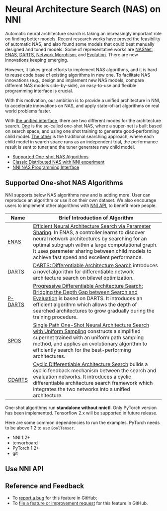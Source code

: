 # Neural Architecture Search (NAS) on NNI

Automatic neural architecture search is taking an increasingly important role on finding better models. Recent research works have proved the feasibility of automatic NAS, and also found some models that could beat manually designed and tuned models. Some of representative works are [NASNet][2], [ENAS][1], [DARTS][3], [Network Morphism][4], and [Evolution][5]. There are new innovations keeping emerging.

However, it takes great efforts to implement NAS algorithms, and it is hard to reuse code base of existing algorithms in new one. To facilitate NAS innovations (e.g., design and implement new NAS models, compare different NAS models side-by-side), an easy-to-use and flexible programming interface is crucial.

With this motivation, our ambition is to provide a unified architecture in NNI, to accelerate innovations on NAS, and apply state-of-art algorithms on real world problems faster.

With [the unified interface](./NasInterface.md), there are two different modes for the architecture search. [One](#supported-one-shot-nas-algorithms) is the so-called one-shot NAS, where a super-net is built based on search space, and using one shot training to generate good-performing child model. [The other](./NasInterface.md#classic-distributed-search) is the traditional searching approach, where each child model in search space runs as an independent trial, the performance result is sent to tuner and the tuner generates new child model.

* [Supported One-shot NAS Algorithms](#supported-one-shot-nas-algorithms)
* [Classic Distributed NAS with NNI experiment](./NasInterface.md#classic-distributed-search)
* [NNI NAS Programming Interface](./NasInterface.md)

## Supported One-shot NAS Algorithms

NNI supports below NAS algorithms now and is adding more. User can reproduce an algorithm or use it on their own dataset. We also encourage users to implement other algorithms with [NNI API](#use-nni-api), to benefit more people.

|Name|Brief Introduction of Algorithm|
|---|---|
| [ENAS](ENAS.md) | [Efficient Neural Architecture Search via Parameter Sharing](https://arxiv.org/abs/1802.03268). In ENAS, a controller learns to discover neural network architectures by searching for an optimal subgraph within a large computational graph. It uses parameter sharing between child models to achieve fast speed and excellent performance. |
| [DARTS](DARTS.md) | [DARTS: Differentiable Architecture Search](https://arxiv.org/abs/1806.09055) introduces a novel algorithm for differentiable network architecture search on bilevel optimization. |
| [P-DARTS](PDARTS.md) | [Progressive Differentiable Architecture Search: Bridging the Depth Gap between Search and Evaluation](https://arxiv.org/abs/1904.12760) is based on DARTS. It introduces an efficient algorithm which allows the depth of searched architectures to grow gradually during the training procedure. |
| [SPOS](SPOS.md) | [Single Path One-Shot Neural Architecture Search with Uniform Sampling](https://arxiv.org/abs/1904.00420) constructs a simplified supernet trained with an uniform path sampling method, and applies an evolutionary algorithm to efficiently search for the best-performing architectures. |
| [CDARTS](CDARTS.md) | [Cyclic Differentiable Architecture Search](https://arxiv.org/abs/****) builds a cyclic feedback mechanism between the search and evaluation networks. It introduces a cyclic differentiable architecture search framework which integrates the two networks into a unified architecture.|

One-shot algorithms run **standalone without nnictl**. Only PyTorch version has been implemented. Tensorflow 2.x will be supported in future release.

Here are some common dependencies to run the examples. PyTorch needs to be above 1.2 to use ``BoolTensor``.

* NNI 1.2+
* tensorboard
* PyTorch 1.2+
* git

## Use NNI API


## Reference and Feedback

[1]: https://arxiv.org/abs/1802.03268
[2]: https://arxiv.org/abs/1707.07012
[3]: https://arxiv.org/abs/1806.09055
[4]: https://arxiv.org/abs/1806.10282
[5]: https://arxiv.org/abs/1703.01041

* To [report a bug](https://github.com/microsoft/nni/issues/new?template=bug-report.md) for this feature in GitHub;
* To [file a feature or improvement request](https://github.com/microsoft/nni/issues/new?template=enhancement.md) for this feature in GitHub.